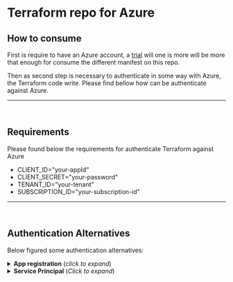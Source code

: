 # Terraform repo for Azure

## How to consume

First is require to have an Azure account, a [trial](https://azure.microsoft.com/es-mx/free/search/?ef_id=_k_Cj0KCQjwmMayBhDuARIsAM9HM8cJQCaGc5d4sDgHU-RJIT3e2CJQNVuJiqtwjkgJBxYjcyKs-HGEFXEaAts0EALw_wcB_k_&OCID=AIDcmm8iiz2htt_SEM__k_Cj0KCQjwmMayBhDuARIsAM9HM8cJQCaGc5d4sDgHU-RJIT3e2CJQNVuJiqtwjkgJBxYjcyKs-HGEFXEaAts0EALw_wcB_k_&gad_source=1&gclid=Cj0KCQjwmMayBhDuARIsAM9HM8cJQCaGc5d4sDgHU-RJIT3e2CJQNVuJiqtwjkgJBxYjcyKs-HGEFXEaAts0EALw_wcB) will one is more will be more that enough for consume the different manifest on this repo.

Then as second step is necessary to authenticate in some way with Azure, the Terraform code write. Please find bellow how can be authenticate against Azure.

<hr />
<br />

## Requirements

Please found below the requirements for authenticate Terraform against Azure

- CLIENT_ID="your-appId"
- CLIENT_SECRET="your-password"
- TENANT_ID="your-tenant"
- SUBSCRIPTION_ID="your-subscription-id"

<hr />
<br />

## Authentication Alternatives

Below figured some authentication alternatives:

<details>
<summary><b>App registration</b> (<i>click to expand</i>)</summary>

> Once you already have access to your account it´s necessary dive on Azure portal and search by "App Registrations"

| Step 1 | Step 2 |
| :-: | :-: |
| ![Azure-Search_app_registrations](./img/Azure-Search_app_registrations.png) |  ![Azure-Create_app_registrations](./img/Azure-Create_app_registrations.png) |

> Then you will have to create an App Registration, click on Register an application and then follow the instructions

![Azure-Register_app_registrations](./img/Azure-Register_app_registrations.png)

> After that we will have created our application and that will provide part of the necessary information to authenticate against Azure:

| Information Required | Capture |
| - | :-: |
| - subscription_id <br /> - client_id <br />- tenant_id | ![Azure-Info_app_registrations](./img/Azure-Info_app_registrations.png) |

> It´s valid to clarify that for each App Registration made is required to create a **Client Credential** where figured "**Add a certificate or secret**" (_check the below screenshot_)

| Step 1 | Step 2 |
| :-: | :-: |
| ![Azure-ClientCredential_app_registration](./img/Azure-ClientCredential_app_registration.png) | ![Azure-ClientCredential_app_registrations_1](./img/Azure-ClientCredential_app_registrations_1.png) |

> This action will give us the last information required

[Azure-ClientSecret_app_registration.png](./img/Azure-ClientSecret_app_registration.png)

</details>
<details>
<summary><b>Service Principal</b> (<i>Click to expand</i>)</summary>

**Create a Service Principal**

1. Download [Azure CLI](https://learn.microsoft.com/en-us/cli/azure/install-azure-cli)

1. Login Azure CLI

    ```
    az login
    ```

1. Create Service Principal execution the following command:

    ```
    az ad sp create-for-rbac --name "<service-principal-name>" --role="Contributor" --scopes="/subscriptions/<subscription-id>"
    ```

    > _This command will output the necessary information (appId, tenant, password)._

    ![az-cli_sp_creation](./img/az-cli_sp_creation.png)

</details>
